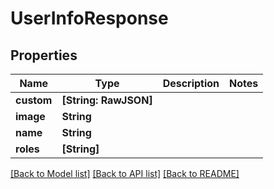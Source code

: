 # UserInfoResponse

## Properties
Name | Type | Description | Notes
------------ | ------------- | ------------- | -------------
**custom** | **[String: RawJSON]** |  | 
**image** | **String** |  | 
**name** | **String** |  | 
**roles** | **[String]** |  | 

[[Back to Model list]](../README.md#documentation-for-models) [[Back to API list]](../README.md#documentation-for-api-endpoints) [[Back to README]](../README.md)


